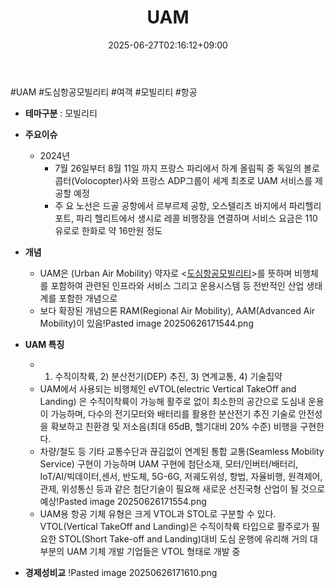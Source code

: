 ﻿---
title: "UAM"
date: 2025-06-27T02:16:12+09:00
lastmod: 2025-06-27T02:16:12+09:00
type: docs
sidebar:
  open: true
weight: 2
---
<div style="display:none">
  <meta property="article:published_time" content="2025-06-26T17:16:12Z" />
  <meta property="article:modified_time" content="2025-06-26T17:16:12Z" />
</div>
#UAM #도심항공모빌리티 #여객 #모빌리티 #항공 

- **테마구분** : 모빌리티

- **주요이슈**
	- 2024년
		- 7월 26일부터 8월 11일 까지 프랑스 파리에서 하계 올림픽 중 독일의 볼로콥터(Volocopter)사와 프랑스 ADP그룹이 세계 최초로 UAM 서비스를 제공할 예정
		-  주 요 노선은 드골 공항에서 르부르제 공항, 오스텔리츠 바지에서 파리헬리포트, 파리 헬리트에서 생시로 레콜 비행장을 연결하며 서비스 요금은 110유로로 한화로 약 16만원 정도

- **개념**
	- UAM은 (Urban Air Mobility) 약자로 <[도심항공모빌리티](/industry-study/도심항공모빌리티/)>를 뜻하며 비행체를 포함하여 관련된 인프라와 서비스 그리고 운용시스템 등 전반적인 산업 생태계를 포함한 개념으로
	- 보다 확장된 개념으론 RAM(Regional Air Mobility), AAM(Advanced Air Mobility)이 있음!Pasted image 20250626171544.png

- **UAM 특징**
	-  1) 수직이착륙, 2) 분산전기(DEP) 추진, 3) 연계교통, 4) 기술집약
	- UAM에서 사용되는 비행체인 eVTOL(electric Vertical TakeOff and Landing) 은 수직이착륙이 가능해 활주로 없이 최소한의 공간으로 도심내 운용이 가능하며, 다수의 전기모터와 배터리를 활용한 분산전기 추진 기술로 안전성을 확보하고 친환경 및 저소음(최대 65dB, 헬기대비 20% 수준) 비행을 구현한다. 
	- 차량/철도 등 기타 교통수단과 끊김없이 연계된 통합 교통(Seamless Mobility Service) 구현이 가능하며 UAM 구현에 첨단소재, 모터/인버터/배터리, IoT/AI/빅데이터,센서, 반도체, 5G-6G, 저궤도위성, 항법, 자율비행, 원격제어, 관제, 위성통신 등과 같은 첨단기술이 필요해 새로운 선진국형 산업이 될 것으로 예상!Pasted image 20250626171554.png
	- UAM용 항공 기체 유형은 크게 VTOL과 STOL로 구분할 수 있다. VTOL(Vertical TakeOff and Landing)은 수직이착륙 타입으로 활주로가 필요한 STOL(Short Take-off and Landing)대비 도심 운행에 유리해 거의 대부분의 UAM 기체 개발 기업들은 VTOL 형태로 개발 중

- **경제성비교**
		!Pasted image 20250626171610.png
